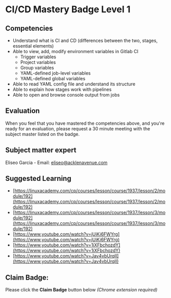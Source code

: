 # CI/CD Mastery Badge Level 1

## Competencies

- Understand what is CI and CD (differences between the two, stages, essential elements)
- Able to view, add, modify environment variables in Gitlab CI
	- Trigger variables
	- Project variables
	- Group variables
	- YAML-defined job-level variables
	- YAML-defined global variables
- Able to read YAML config file and understand its structure
- Able to explain how stages work with pipelines
- Able to open and browse console output from jobs

## Evaluation

When you feel that you have mastered the competencies above, and you're ready for an evaluation, please request a 30 minute meeting with the subject master listed on the badge.

## Subject matter expert
Eliseo Garcia - Email: eliseo@acklenavenue.com

## Suggested Learning

- [https://linuxacademy.com/cp/courses/lesson/course/1937/lesson/2/module/192](https://linuxacademy.com/cp/courses/lesson/course/1937/lesson/2/module/192)
- [https://linuxacademy.com/cp/courses/lesson/course/1937/lesson/3/module/192](https://linuxacademy.com/cp/courses/lesson/course/1937/lesson/3/module/192)
- [https://www.youtube.com/watch?v=jUiKi6FWYrg](https://www.youtube.com/watch?v=jUiKi6FWYrg)
- [https://www.youtube.com/watch?v=1iXFbchozdY](https://www.youtube.com/watch?v=1iXFbchozdY)
- [https://www.youtube.com/watch?v=Jav4vbUrqII](https://www.youtube.com/watch?v=Jav4vbUrqII)

## Claim Badge:
Please click the **Claim Badge** button below *(Chrome extension required)*
